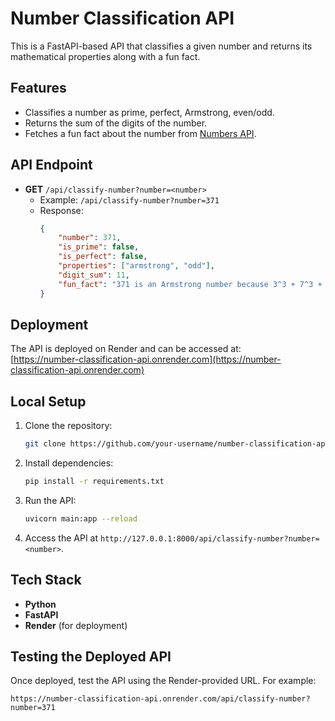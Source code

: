 # Number Classification API

This is a FastAPI-based API that classifies a given number and returns its mathematical properties along with a fun fact.

## Features
- Classifies a number as prime, perfect, Armstrong, even/odd.
- Returns the sum of the digits of the number.
- Fetches a fun fact about the number from [Numbers API](http://numbersapi.com/).

## API Endpoint
- **GET** `/api/classify-number?number=<number>`
  - Example: `/api/classify-number?number=371`
  - Response:
    ```json
    {
        "number": 371,
        "is_prime": false,
        "is_perfect": false,
        "properties": ["armstrong", "odd"],
        "digit_sum": 11,
        "fun_fact": "371 is an Armstrong number because 3^3 + 7^3 + 1^3 = 371"
    }
    ```

## Deployment
The API is deployed on Render and can be accessed at:  
[https://number-classification-api.onrender.com](https://number-classification-api.onrender.com)

## Local Setup
1. Clone the repository:
   ```bash
   git clone https://github.com/your-username/number-classification-api.git
   ```
2. Install dependencies:
   ```bash
   pip install -r requirements.txt
   ```
3. Run the API:
   ```bash
   uvicorn main:app --reload
   ```
4. Access the API at `http://127.0.0.1:8000/api/classify-number?number=<number>`.

## Tech Stack
- **Python**
- **FastAPI**
- **Render** (for deployment)

## Testing the Deployed API
Once deployed, test the API using the Render-provided URL. For example:

```
https://number-classification-api.onrender.com/api/classify-number?number=371
```
